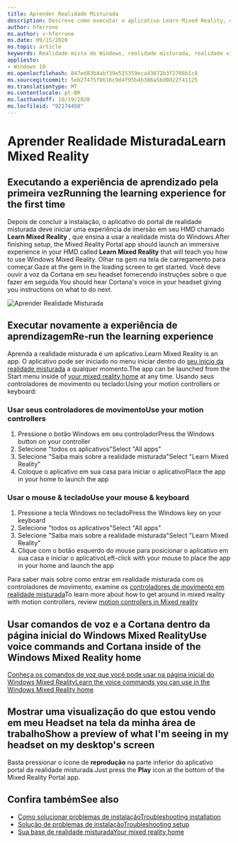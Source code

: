 ```yaml
---
title: Aprender Realidade Misturada
description: Descreve como executar o aplicativo Learn Mixed Reality, que ensina a usar e navegar na realidade mista do Windows.
author: hferrone
ms.author: v-hferrone
ms.date: 09/15/2020
ms.topic: article
keywords: Realidade mista do Windows, realidade misturada, realidade virtual, VR, Sr, tutorial, introdução
appliesto:
- Windows 10
ms.openlocfilehash: 847ed83b4abf39e515359eca43672b3f2708b1c8
ms.sourcegitcommit: 5eb27475f8616c9d4f95b4b386a5bd0d22f41125
ms.translationtype: MT
ms.contentlocale: pt-BR
ms.lasthandoff: 10/19/2020
ms.locfileid: "92174450"
---
```

# <a name="learn-mixed-reality"></a><span data-ttu-id="3faa8-104">Aprender Realidade Misturada</span><span class="sxs-lookup"><span data-stu-id="3faa8-104">Learn Mixed Reality</span></span>

## <a name="running-the-learning-experience-for-the-first-time"></a><span data-ttu-id="3faa8-105">Executando a experiência de aprendizado pela primeira vez</span><span class="sxs-lookup"><span data-stu-id="3faa8-105">Running the learning experience for the first time</span></span>

<span data-ttu-id="3faa8-106">Depois de concluir a instalação, o aplicativo do portal de realidade misturada deve iniciar uma experiência de imersão em seu HMD chamado **Learn Mixed Reality** , que ensina a usar a realidade mista do Windows.</span><span class="sxs-lookup"><span data-stu-id="3faa8-106">After finishing setup, the Mixed Reality Portal app should launch an immersive experience in your HMD called **Learn Mixed Reality** that will teach you how to use Windows Mixed Reality.</span></span> <span data-ttu-id="3faa8-107">Olhar na gem na tela de carregamento para começar.</span><span class="sxs-lookup"><span data-stu-id="3faa8-107">Gaze at the gem in the loading screen to get started.</span></span> <span data-ttu-id="3faa8-108">Você deve ouvir a voz da Cortana em seu headset fornecendo instruções sobre o que fazer em seguida.</span><span class="sxs-lookup"><span data-stu-id="3faa8-108">You should hear Cortana's voice in your headset giving you instructions on what to do next.</span></span>

![Aprender Realidade Misturada](images/file-learnmixedrealitystart.png)

## <a name="re-run-the-learning-experience"></a><span data-ttu-id="3faa8-110">Executar novamente a experiência de aprendizagem</span><span class="sxs-lookup"><span data-stu-id="3faa8-110">Re-run the learning experience</span></span>

<span data-ttu-id="3faa8-111">Aprenda a realidade misturada é um aplicativo.</span><span class="sxs-lookup"><span data-stu-id="3faa8-111">Learn Mixed Reality is an app.</span></span> <span data-ttu-id="3faa8-112">O aplicativo pode ser iniciado no menu iniciar dentro do [seu início da realidade misturada](your-mixed-reality-home.md) a qualquer momento.</span><span class="sxs-lookup"><span data-stu-id="3faa8-112">The app can be launched from the Start menu inside of [your mixed reality home](your-mixed-reality-home.md) at any time.</span></span> <span data-ttu-id="3faa8-113">Usando seus controladores de movimento ou teclado:</span><span class="sxs-lookup"><span data-stu-id="3faa8-113">Using your motion controllers or keyboard:</span></span>

### <a name="use-your-motion-controllers"></a><span data-ttu-id="3faa8-114">Usar seus controladores de movimento</span><span class="sxs-lookup"><span data-stu-id="3faa8-114">Use your motion controllers</span></span>

1. <span data-ttu-id="3faa8-115">Pressione o botão Windows em seu controlador</span><span class="sxs-lookup"><span data-stu-id="3faa8-115">Press the Windows button on your controller</span></span>
2. <span data-ttu-id="3faa8-116">Selecione "todos os aplicativos"</span><span class="sxs-lookup"><span data-stu-id="3faa8-116">Select "All apps"</span></span>
3. <span data-ttu-id="3faa8-117">Selecione "Saiba mais sobre a realidade misturada"</span><span class="sxs-lookup"><span data-stu-id="3faa8-117">Select "Learn Mixed Reality"</span></span>
4. <span data-ttu-id="3faa8-118">Coloque o aplicativo em sua casa para iniciar o aplicativo</span><span class="sxs-lookup"><span data-stu-id="3faa8-118">Place the app in your home to launch the app</span></span>

### <a name="use-your-mouse--keyboard"></a><span data-ttu-id="3faa8-119">Usar o mouse & teclado</span><span class="sxs-lookup"><span data-stu-id="3faa8-119">Use your mouse & keyboard</span></span>

1. <span data-ttu-id="3faa8-120">Pressione a tecla Windows no teclado</span><span class="sxs-lookup"><span data-stu-id="3faa8-120">Press the Windows key on your keyboard</span></span>
2. <span data-ttu-id="3faa8-121">Selecione "todos os aplicativos"</span><span class="sxs-lookup"><span data-stu-id="3faa8-121">Select "All apps"</span></span>
3. <span data-ttu-id="3faa8-122">Selecione "Saiba mais sobre a realidade misturada"</span><span class="sxs-lookup"><span data-stu-id="3faa8-122">Select "Learn Mixed Reality"</span></span>
4. <span data-ttu-id="3faa8-123">Clique com o botão esquerdo do mouse para posicionar o aplicativo em sua casa e iniciar o aplicativo</span><span class="sxs-lookup"><span data-stu-id="3faa8-123">Left-click with your mouse to place the app in your home and launch the app</span></span>

<span data-ttu-id="3faa8-124">Para saber mais sobre como entrar em realidade misturada com os controladores de movimento, examine os [controladores de movimento em realidade misturada](controllers-in-wmr.md)</span><span class="sxs-lookup"><span data-stu-id="3faa8-124">To learn more about how to get around in mixed reality with motion controllers, review [motion controllers in Mixed reality](controllers-in-wmr.md)</span></span>

## <a name="use-voice-commands-and-cortana-inside-of-the-windows-mixed-reality-home"></a><span data-ttu-id="3faa8-125">Usar comandos de voz e a Cortana dentro da página inicial do Windows Mixed Reality</span><span class="sxs-lookup"><span data-stu-id="3faa8-125">Use voice commands and Cortana inside of the Windows Mixed Reality home</span></span>

[<span data-ttu-id="3faa8-126">Conheça os comandos de voz que você pode usar na página inicial do Windows Mixed Reality</span><span class="sxs-lookup"><span data-stu-id="3faa8-126">Learn the voice commands you can use in the Windows Mixed Reality home</span></span>](https://support.microsoft.com/en-us/help/4041322/windows-10-speech-in-windows-mixed-reality)

## <a name="show-a-preview-of-what-im-seeing-in-my-headset-on-my-desktops-screen"></a><span data-ttu-id="3faa8-127">Mostrar uma visualização do que estou vendo em meu Headset na tela da minha área de trabalho</span><span class="sxs-lookup"><span data-stu-id="3faa8-127">Show a preview of what I'm seeing in my headset on my desktop's screen</span></span>

<span data-ttu-id="3faa8-128">Basta pressionar o ícone de **reprodução** na parte inferior do aplicativo portal da realidade misturada.</span><span class="sxs-lookup"><span data-stu-id="3faa8-128">Just press the **Play** icon at the bottom of the Mixed Reality Portal app.</span></span>

## <a name="see-also"></a><span data-ttu-id="3faa8-129">Confira também</span><span class="sxs-lookup"><span data-stu-id="3faa8-129">See also</span></span>

* [<span data-ttu-id="3faa8-130">Como solucionar problemas de instalação</span><span class="sxs-lookup"><span data-stu-id="3faa8-130">Troubleshooting installation</span></span>](installation_errors.md)
* [<span data-ttu-id="3faa8-131">Solução de problemas de instalação</span><span class="sxs-lookup"><span data-stu-id="3faa8-131">Troubleshooting setup</span></span>](set-up-questions.md)
* [<span data-ttu-id="3faa8-132">Sua base de realidade misturada</span><span class="sxs-lookup"><span data-stu-id="3faa8-132">Your mixed reality home</span></span>](your-mixed-reality-home.md)
